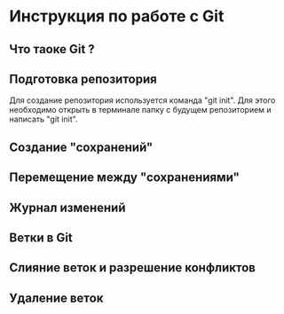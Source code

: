 # Инструкция по работе с Git

## Что таоке Git ?

## Подготовка репозитория

Для создание репозитория используется команда "git init". Для этого необходимо открыть в терминале папку с будущем репозиторием и написать "git init".

## Создание "сохранений"

## Перемещение между "сохранениями"

## Журнал изменений 

## Ветки в Git

## Слияние веток и разрешение конфликтов

## Удаление веток